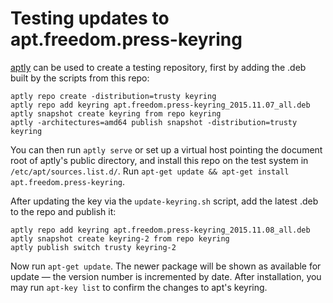 # Testing updates to apt.freedom.press-keyring

[aptly](http://www.aptly.info/) can be used to create a testing repository, first by adding the .deb built by the scripts from this repo:

	aptly repo create -distribution=trusty keyring
	aptly repo add keyring apt.freedom.press-keyring_2015.11.07_all.deb
	aptly snapshot create keyring from repo keyring
	aptly -architectures=amd64 publish snapshot -distribution=trusty keyring

You can then run `aptly serve` or set up a virtual host pointing the document root of aptly's public directory, and install this
repo on the test system in `/etc/apt/sources.list.d/`. Run `apt-get update && apt-get install apt.freedom.press-keyring`.

After updating the key via the `update-keyring.sh` script, add the latest .deb to the repo and publish it:

	aptly repo add keyring apt.freedom.press-keyring_2015.11.08_all.deb
	aptly snapshot create keyring-2 from repo keyring
	aptly publish switch trusty keyring-2

Now run `apt-get update`. The newer package will be shown as available for update — the version number is incremented by date. After installation, you may run `apt-key list` to confirm the changes to apt's keyring.
